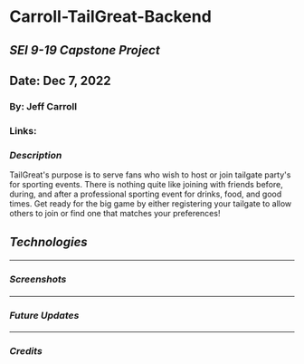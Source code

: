 # Carroll-TailGreat-Backend

## _SEI 9-19 Capstone Project_

## Date: Dec 7, 2022

### By: Jeff Carroll

### Links:

### **_Description_**

TailGreat's purpose is to serve fans who wish to host or join tailgate party's for sporting events. There is nothing quite like joining with friends before, during, and after a professional sporting event for drinks, food, and good times. Get ready for the big game by either registering your tailgate to allow others to join or find one that matches your preferences!

###

## **_Technologies_**

####

---

### **_Screenshots_**

####

---

### **_Future Updates_**

####

---

### **_Credits_**
